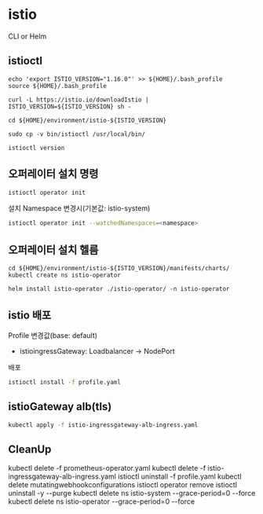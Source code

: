 # istio
CLI or Helm

## istioctl
```
echo 'export ISTIO_VERSION="1.16.0"' >> ${HOME}/.bash_profile
source ${HOME}/.bash_profile

curl -L https://istio.io/downloadIstio | ISTIO_VERSION=${ISTIO_VERSION} sh -

cd ${HOME}/environment/istio-${ISTIO_VERSION}

sudo cp -v bin/istioctl /usr/local/bin/

istioctl version
```

## 오퍼레이터 설치 명령
``` bash
istioctl operator init 
```

설치 Namespace 변경시(기본값: istio-system)
``` bash
istioctl operator init --watchedNamespaces=<namespace>
```
## 오퍼레이터 설치 헬름
```
cd ${HOME}/environment/istio-${ISTIO_VERSION}/manifests/charts/
kubectl create ns istio-operator

helm install istio-operator ./istio-operator/ -n istio-operator 
```

## istio 배포

Profile 변경값(base: default)
- istioingressGateway: Loadbalancer -> NodePort

배포 
``` bash
istioctl install -f profile.yaml 
```

## istioGateway alb(tls)

``` bash
kubectl apply -f istio-ingressgateway-alb-ingress.yaml
```


## CleanUp
kubectl delete -f prometheus-operator.yaml
kubectl delete -f istio-ingressgateway-alb-ingress.yaml 
istioctl uninstall -f profile.yaml
kubectl delete mutatingwebhookconfigurations 
istioctl operator remove
istioctl uninstall -y --purge
kubectl delete ns istio-system --grace-period=0 --force
kubectl delete ns istio-operator --grace-period=0 --force